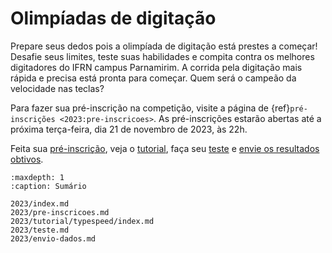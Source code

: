 # Olimpíadas de digitação

Prepare seus dedos pois a olimpíada de digitação está prestes a começar! Desafie seus limites, teste suas habilidades e compita contra os melhores digitadores do IFRN campus Parnamirim. A corrida pela digitação mais rápida e precisa está pronta para começar. Quem será o campeão da velocidade nas teclas?

Para fazer sua pré-inscrição na competição, visite a página de {ref}`pré-inscrições <2023:pre-inscricoes>`. As pré-inscrições estarão abertas até a próxima terça-feira, dia 21 de novembro de 2023, às 22h.

Feita sua [pré-inscrição](2023/pre-inscricoes.md), veja o [tutorial](2023/tutorial/typespeed/index.md), faça seu [teste](2023/teste.md) e [envie os resultados obtivos](2023/envio-dados.md).

```{toctree}
:maxdepth: 1
:caption: Sumário

2023/index.md
2023/pre-inscricoes.md
2023/tutorial/typespeed/index.md
2023/teste.md
2023/envio-dados.md
```